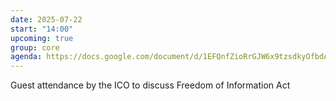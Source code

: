```yaml
---
date: 2025-07-22
start: "14:00"
upcoming: true
group: core
agenda: https://docs.google.com/document/d/1EFQnfZioRrGJW6x9tzsdkyOfbdAL_GBRtLtD-NC2wSY/edit?tab=t.0#heading=h.jb3mgb5ok6nr
--- 
```

Guest attendance by the ICO to discuss Freedom of Information Act